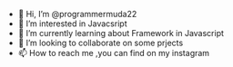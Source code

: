 - 👋 Hi, I’m @programmermuda22
- 👀 I’m interested in Javacsript
- 🌱 I’m currently learning about Framework in Javascript
- 💞️ I’m looking to collaborate on some prjects
- 📫 How to reach me ,you can find on my instagram

<!---
programmermuda22/programmermuda22 is a ✨ special ✨ repository because its `README.md` (this file) appears on your GitHub profile.
You can click the Preview link to take a look at your changes.
--->

